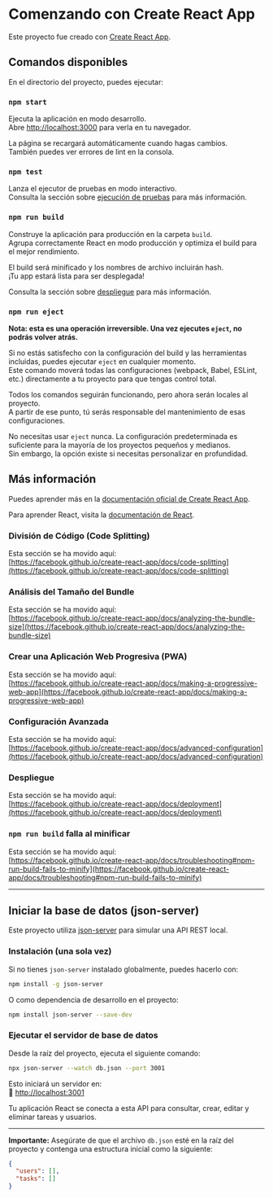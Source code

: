 # Comenzando con Create React App

Este proyecto fue creado con [Create React App](https://github.com/facebook/create-react-app).

## Comandos disponibles

En el directorio del proyecto, puedes ejecutar:

### `npm start`

Ejecuta la aplicación en modo desarrollo.  
Abre [http://localhost:3000](http://localhost:3000) para verla en tu navegador.

La página se recargará automáticamente cuando hagas cambios.  
También puedes ver errores de lint en la consola.

### `npm test`

Lanza el ejecutor de pruebas en modo interactivo.  
Consulta la sección sobre [ejecución de pruebas](https://facebook.github.io/create-react-app/docs/running-tests) para más información.

### `npm run build`

Construye la aplicación para producción en la carpeta `build`.  
Agrupa correctamente React en modo producción y optimiza el build para el mejor rendimiento.

El build será minificado y los nombres de archivo incluirán hash.  
¡Tu app estará lista para ser desplegada!

Consulta la sección sobre [despliegue](https://facebook.github.io/create-react-app/docs/deployment) para más información.

### `npm run eject`

**Nota: esta es una operación irreversible. Una vez ejecutes `eject`, no podrás volver atrás.**

Si no estás satisfecho con la configuración del build y las herramientas incluidas, puedes ejecutar `eject` en cualquier momento.  
Este comando moverá todas las configuraciones (webpack, Babel, ESLint, etc.) directamente a tu proyecto para que tengas control total.

Todos los comandos seguirán funcionando, pero ahora serán locales al proyecto.  
A partir de ese punto, tú serás responsable del mantenimiento de esas configuraciones.

No necesitas usar `eject` nunca. La configuración predeterminada es suficiente para la mayoría de los proyectos pequeños y medianos.  
Sin embargo, la opción existe si necesitas personalizar en profundidad.

## Más información

Puedes aprender más en la [documentación oficial de Create React App](https://facebook.github.io/create-react-app/docs/getting-started).

Para aprender React, visita la [documentación de React](https://reactjs.org/).

### División de Código (Code Splitting)

Esta sección se ha movido aquí:  
[https://facebook.github.io/create-react-app/docs/code-splitting](https://facebook.github.io/create-react-app/docs/code-splitting)

### Análisis del Tamaño del Bundle

Esta sección se ha movido aquí:  
[https://facebook.github.io/create-react-app/docs/analyzing-the-bundle-size](https://facebook.github.io/create-react-app/docs/analyzing-the-bundle-size)

### Crear una Aplicación Web Progresiva (PWA)

Esta sección se ha movido aquí:  
[https://facebook.github.io/create-react-app/docs/making-a-progressive-web-app](https://facebook.github.io/create-react-app/docs/making-a-progressive-web-app)

### Configuración Avanzada

Esta sección se ha movido aquí:  
[https://facebook.github.io/create-react-app/docs/advanced-configuration](https://facebook.github.io/create-react-app/docs/advanced-configuration)

### Despliegue

Esta sección se ha movido aquí:  
[https://facebook.github.io/create-react-app/docs/deployment](https://facebook.github.io/create-react-app/docs/deployment)

### `npm run build` falla al minificar

Esta sección se ha movido aquí:  
[https://facebook.github.io/create-react-app/docs/troubleshooting#npm-run-build-fails-to-minify](https://facebook.github.io/create-react-app/docs/troubleshooting#npm-run-build-fails-to-minify)

---

## Iniciar la base de datos (json-server)

Este proyecto utiliza [json-server](https://github.com/typicode/json-server) para simular una API REST local.

### Instalación (una sola vez)

Si no tienes `json-server` instalado globalmente, puedes hacerlo con:

```bash
npm install -g json-server
```

O como dependencia de desarrollo en el proyecto:

```bash
npm install json-server --save-dev
```

### Ejecutar el servidor de base de datos

Desde la raíz del proyecto, ejecuta el siguiente comando:

```bash
npx json-server --watch db.json --port 3001
```

Esto iniciará un servidor en:  
🔗 [http://localhost:3001](http://localhost:3001)

Tu aplicación React se conecta a esta API para consultar, crear, editar y eliminar tareas y usuarios.

---

**Importante:** Asegúrate de que el archivo `db.json` esté en la raíz del proyecto y contenga una estructura inicial como la siguiente:

```json
{
  "users": [],
  "tasks": []
}
```
